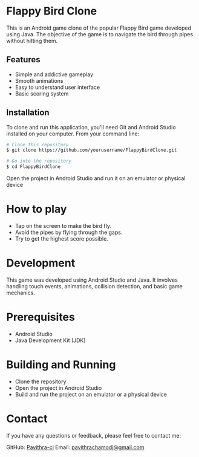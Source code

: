 # Flappy Bird Clone

This is an Android game clone of the popular Flappy Bird game developed using Java. The objective of the game is to navigate the bird through pipes without hitting them.

## Features

- Simple and addictive gameplay
- Smooth animations
- Easy to understand user interface
- Basic scoring system

## Installation

To clone and run this application, you'll need Git and Android Studio installed on your computer. From your command line:

```bash
# Clone this repository
$ git clone https://github.com/yourusername/FlappyBirdClone.git

# Go into the repository
$ cd FlappyBirdClone
```

Open the project in Android Studio and run it on an emulator or physical device

# How to play
- Tap on the screen to make the bird fly.
- Avoid the pipes by flying through the gaps.
- Try to get the highest score possible.

# Development
This game was developed using Android Studio and Java. It involves handling touch events, animations, collision detection, and basic game mechanics.

# Prerequisites
- Android Studio
- Java Development Kit (JDK)

# Building and Running
- Clone the repository
- Open the project in Android Studio
- Build and run the project on an emulator or a physical device

# Contact
If you have any questions or feedback, please feel free to contact me:

GitHub: [Pavithra-cj](https://github.com/Pavithra-cj)
Email: pavithrachamodj@gmail.com

